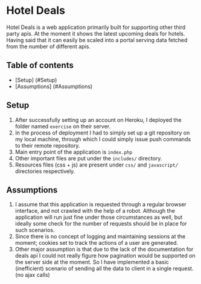 # Hotel Deals
Hotel Deals is a web application primarily built for supporting other third party apis. At the moment it shows the latest upcoming deals for hotels. Having said that it can easily be scaled into a portal serving data fetched from the number of different apis.

## Table of contents    
* [Setup] (#Setup)
* [Assumptions] (#Assumptions)

## Setup
1. After successfully setting up an account on Heroku, I deployed the folder named `exercise` on their server.
2. In the process of deployment I had to simply set up a git repository on my local machine, through which I could simply issue push commands to their remote repository.
2. Main entry point of the application is `index.php`
3. Other important files are put under the `includes/` directory.
4. Resources files (css + js) are present under `css/` and `javascript/` directories respectively.

## Assumptions
1. I assume that this application is requested through a regular browser interface, and not crawled with the help of a robot. Although the application will run just fine under those circumstances as well, but ideally some check for the number of requests should be in place for such scenarios.
2. Since there is no concept of logging and maintaining sessions at the moment; cookies set to track the actions of a user are generated.
3. Other major assumption is that due to the lack of the documentation for deals api I could not really figure how pagination would be supported on the server side at the moment. So I have implemented a basic (inefficient) scenario of sending all the data to client in a single request. (no ajax calls)

